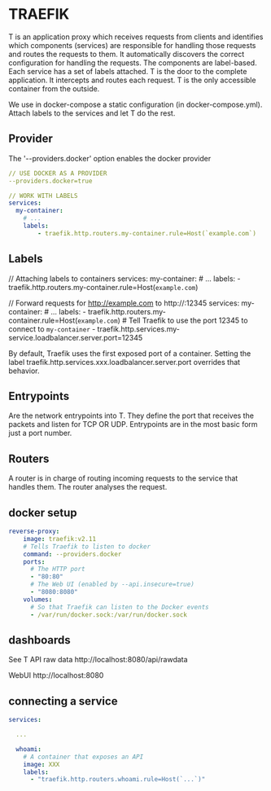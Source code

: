 # TRAEFIK

T is an application proxy which receives requests from clients and identifies which components (services) are responsible for handling those requests and routes the requests to them. It automatically discovers the correct configuration for handling the requests. The components are label-based. Each service has a set of labels attached. T is the door to the complete application. It intercepts and routes each request. T is the only accessible container from the outside.

We use in docker-compose a static configuration (in docker-compose.yml). Attach labels to the services and let T do the rest.

## Provider

The '--providers.docker' option enables the docker provider

```docker-compose.yml
// USE DOCKER AS A PROVIDER
--providers.docker=true

// WORK WITH LABELS
services:
  my-container:
    # ...
    labels:
        - traefik.http.routers.my-container.rule=Host(`example.com`)
```

## Labels

// Attaching labels to containers
services:
my-container: # ...
labels: - traefik.http.routers.my-container.rule=Host(`example.com`)

// Forward requests for http://example.com to http://<private IP of container>:12345
services:
my-container: # ...
labels: - traefik.http.routers.my-container.rule=Host(`example.com`) # Tell Traefik to use the port 12345 to connect to `my-container` - traefik.http.services.my-service.loadbalancer.server.port=12345

By default, Traefik uses the first exposed port of a container.
Setting the label traefik.http.services.xxx.loadbalancer.server.port overrides that behavior.

## Entrypoints

Are the network entrypoints into T. They define the port that receives the packets and listen for TCP OR UDP.
Entrypoints are in the most basic form just a port number.

## Routers

A router is in charge of routing incoming requests to the service that handles them. The router analyses the request.

## docker setup

```docker-compose.yml
reverse-proxy:
    image: traefik:v2.11
    # Tells Traefik to listen to docker
    command: --providers.docker
    ports:
      # The HTTP port
      - "80:80"
      # The Web UI (enabled by --api.insecure=true)
      - "8080:8080"
    volumes:
      # So that Traefik can listen to the Docker events
      - /var/run/docker.sock:/var/run/docker.sock
```

## dashboards

See T API raw data
http://localhost:8080/api/rawdata

WebUI
http://localhost:8080

## connecting a service

```docker-compose.yaml
services:

  ...

  whoami:
    # A container that exposes an API
    image: XXX
    labels:
      - "traefik.http.routers.whoami.rule=Host(`...`)"
```
